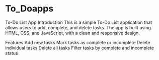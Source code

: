 # To_Doapps


To-Do List App
Introduction
This is a simple To-Do List application that allows users to add, complete, and delete tasks. The app is built using HTML, CSS, and JavaScript, with a clean and responsive design.

Features
Add new tasks
Mark tasks as complete or incomplete
Delete individual tasks
Delete all tasks
Filter tasks by complete and incomplete status
